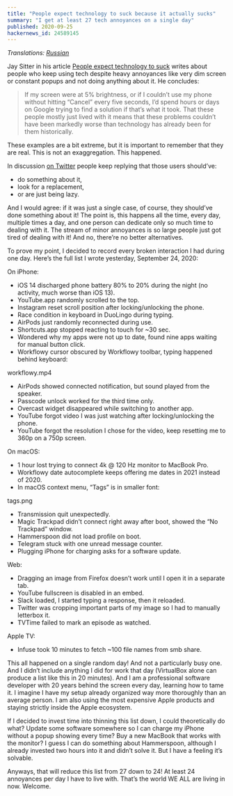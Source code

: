 ```yaml
---
title: "People expect technology to suck because it actually sucks"
summary: "I get at least 27 tech annoyances on a single day"
published: 2020-09-25
hackernews_id: 24589145
---
```


_Translations: [Russian](https://habr.com/ru/company/itelma/blog/550816/)_

Jay Sitter in his article [People expect technology to suck](https://www.kilobitspersecond.com/2020/09/22/people-expect-technology-to-suck/) writes about people who keep using tech despite heavy annoyances like very dim screen or constant popups and not doing anything about it. He concludes:

> If my screen were at 5% brightness, or if I couldn’t use my phone without hitting “Cancel” every five seconds, I’d spend hours or days on Google trying to find a solution if that’s what it took. That these people mostly just lived with it means that these problems couldn’t have been markedly worse than technology has already been for them historically.

These examples are a bit extreme, but it is important to remember that they are real. This is not an exaggregation. This happened.

In discussion [on Twitter](https://twitter.com/nikitonsky/status/1308718882245562374) people keep replying that those users should’ve:

- do something about it,
- look for a replacement,
- or are just being lazy.

And I would agree: if it was just a single case, of course, they should’ve done something about it! The point is, this happens all the time, every day, multiple times a day, and one person can dedicate only so much time to dealing with it. The stream of minor annoyances is so large people just got tired of dealing with it! And no, there’re no better alternatives. 

To prove my point, I decided to record every broken interaction I had during one day. Here’s the full list I wrote yesterday, September 24, 2020:

On iPhone:

- iOS 14 discharged phone battery 80% to 20% during the night (no activity, much worse than iOS 13).
- YouTube.app randomly scrolled to the top.
- Instagram reset scroll position after locking/unlocking the phone.
- Race condition in keyboard in DuoLingo during typing.
- AirPods just randomly reconnected during use.
- Shortcuts.app stopped reacting to touch for ~30 sec.
- Wondered why my apps were not up to date, found nine apps waiting for manual button click.
- Workflowy cursor obscured by Workflowy toolbar, typing happened behind keyboard:

workflowy.mp4

- AirPods showed connected notification, but sound played from the speaker.
- Passcode unlock worked for the third time only.
- Overcast widget disappeared while switching to another app.
- YouTube forgot video I was just watching after locking/unlocking the phone.
- YouTube forgot the resolution I chose for the video, keep resetting me to 360p on a 750p screen.

On macOS:

- 1 hour lost trying to connect 4k @ 120 Hz monitor to MacBook Pro.
- Workflowy date autocomplete keeps offering me dates in 2021 instead of 2020.
- In macOS context menu, “Tags” is in smaller font:

tags.png

- Transmission quit unexpectedly.
- Magic Trackpad didn't connect right away after boot, showed the “No Trackpad” window.
- Hammerspoon did not load profile on boot.
- Telegram stuck with one unread message counter.
- Plugging iPhone for charging asks for a software update.

Web:

- Dragging an image from Firefox doesn’t work until I open it in a separate tab.
- YouTube fullscreen is disabled in an embed.
- Slack loaded, I started typing a response, then it reloaded.
- Twitter was cropping important parts of my image so I had to manually letterbox it.
- TVTime failed to mark an episode as watched.

Apple TV:

- Infuse took 10 minutes to fetch ~100 file names from smb share.

This all happened on a single random day! And not a particularly busy one. And I didn’t include anything I did for work that day (VirtualBox alone can produce a list like this in 20 minutes). And I am a professional software developer with 20 years behind the screen every day, learning how to tame it. I imagine I have my setup already organized way more thoroughly than an average person. I am also using the most expensive Apple products and staying strictly inside the Apple ecosystem.

If I decided to invest time into thinning this list down, I could theoretically do what? Update some software somewhere so I can charge my iPhone without a popup showing every time? Buy a new MacBook that works with the monitor? I guess I can do something about Hammerspoon, although I already invested two hours into it and didn’t solve it. But I have a feeling it’s solvable.

Anyways, that will reduce this list from 27 down to 24! At least 24 annoyances per day I have to live with. That’s the world WE ALL are living in now. Welcome.